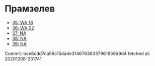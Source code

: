 # Прамзелев
- [35: WA 18](35.md)
- [36: WA 02](36.md)
- [37: NA](37.md)
- [38: NA](38.md)
- [39: NA](39.md)

Commit: bae8cdd7ca56c15da4e31467636337961959d9d4
 fetched at: 20201208-231741
